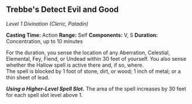 ## Trebbe's Detect Evil and Good
*Level 1 Divination (Cleric, Paladin)*

**Casting Time:** Action
**Range:** Self
**Components:** V, S
**Duration:** Concentration, up to 10 minutes

For the duration, you sense the location of any Aberration, Celestial, Elemental, Fey, Fiend, or Undead within 30 feet of yourself. You also sense whether the Hallow spell is active there and, if so, where.  
The spell is blocked by 1 foot of stone, dirt, or wood; 1 inch of metal; or a thin sheet of lead.

***Using a Higher-Level Spell Slot.*** The area of the spell increases by 30 feet for each spell slot level above 1.
